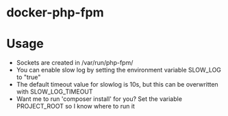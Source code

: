 # docker-php-fpm

# Usage
* Sockets are created in /var/run/php-fpm/
* You can enable slow log by setting the environment variable SLOW_LOG to "true"
* The default timeout value for slowlog is 10s, but this can be overwritten with SLOW_LOG_TIMEOUT
* Want me to run 'composer install' for you? Set the variable PROJECT_ROOT so I know where to run it
